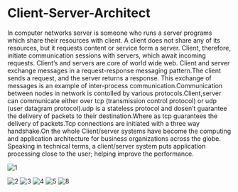 # Client-Server-Architect
In computer networks server is someone who runs a server programs which
share their resources with client. A client does not share any of its resources, but it
requests content or service form a server. Client, therefore, initiate communication
sessions with servers, which await incoming requests. Client’s and servers are core of
world wide web. Client and server exchange messages in a request-response messaging
pattern.The client sends a request, and the server returns a response. This exchange of
messages is an example of inter-process communication.Communication between nodes
in network is contolled by various protocols.Client,server can communicate either over
tcp (transmission control protocol) or udp (user datagram protocol).udp is a stateless
protocol and dosen’t guarantee the delivery of packets to their destination.Where as tcp
guarantees the delivery of packets.Tcp connections are initiated with a three way
handshake.On the whole Client/server systems have become the computing and
application architecture for business organizations across the globe. Speaking in
technical terms, a client/server system puts application processing close to the user;
helping improve the performance.

![1](https://user-images.githubusercontent.com/73115920/130480579-28e50f84-2342-47b1-be0f-0edf84f04046.png)


![2](https://user-images.githubusercontent.com/73115920/130480270-d4dac70b-3331-4de2-97c7-18518fff66c1.png)
![3](https://user-images.githubusercontent.com/73115920/130480276-26568e17-e3e3-40e2-acc7-5948081dceff.png)
![4](https://user-images.githubusercontent.com/73115920/130480282-96744a5b-2f24-48a8-9672-a18f0a1d416b.png)
![5](https://user-images.githubusercontent.com/73115920/130480286-da230d45-d54b-4da3-88f5-9aef2adbc74e.png)
![8](https://user-images.githubusercontent.com/73115920/130480289-4139f198-56a0-496e-9996-6aa3577a8375.png)

